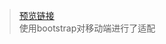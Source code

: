 > [预览链接](https://bilibili-niang.github.io/ExerciseExample/HUAWEI_example/index.html)  
> 使用bootstrap对移动端进行了适配
